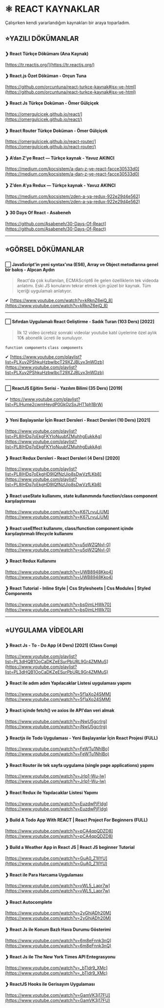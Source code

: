 # ⚛️ REACT KAYNAKLAR

Çalışırken kendi yararlandığım kaynakları bir araya toparladım.

## ⭐YAZILI DÖKÜMANLAR

#### ❯ React Türkçe Dökümanı (Ana Kaynak)

[https://tr.reactjs.org/](https://tr.reactjs.org/)

#### ❯ React.js Özet Döküman - Orçun Tuna

[https://github.com/orcuntuna/react-turkce-kaynak#jsx-ve-html](https://github.com/orcuntuna/react-turkce-kaynak#jsx-ve-html)

#### ❯ React Js Türkçe Doküman - Ömer Gülçiçek

[https://omergulcicek.github.io/react/](https://omergulcicek.github.io/react/)

#### ❯ React Router Türkçe Doküman - Ömer Gülçiçek

[https://omergulcicek.github.io/react-router/](https://omergulcicek.github.io/react-router/)

#### ❯ A’dan Z’ye React — Türkçe kaynak - Yavuz AKINCI

[https://medium.com/kocsistem/a-dan-z-ye-react-facce30533d0](https://medium.com/kocsistem/a-dan-z-ye-react-facce30533d0)

#### ❯ Z’den A’ya Redux — Türkçe kaynak - Yavuz AKINCI

[https://medium.com/kocsistem/zden-a-ya-redux-922e29d4e562](https://medium.com/kocsistem/zden-a-ya-redux-922e29d4e562)

#### ❯ 30 Days Of React - Asabeneh

[https://github.com/Asabeneh/30-Days-Of-React](https://github.com/Asabeneh/30-Days-Of-React)

---

## ⭐GÖRSEL DÖKÜMANLAR

#### ⬜ JavaScript'in yeni syntax'ına (ES6), Array ve Object metodlarına genel bir bakış - Alpcan Aydın

> React'da çok kullanılan, ECMAScript6 ile gelen özelliklerin tek videoda anlatımı. Eski JS konularını tekrar etmek için güzel bir kaynak. Tüm içeriği uygulamalı anlatıyor.

✔ [https://www.youtube.com/watch?v=kRknZ6ejQ_8](https://www.youtube.com/watch?v=kRknZ6ejQ_8)

---

#### ⬜ Sıfırdan Uygulamalı React Geliştirme - Sadık Turan (103 Ders) [2022]

> İlk 12 video ücretsiz sonraki videolar youtube katıl üyelerine özel aylık 10₺ abonelik ücreti ile sunuluyor.

`function components` `class components`

✔ [https://www.youtube.com/playlist?list=PLXuv2PShkuHzbwIbcT29XZJBLyx3nWDzb](https://www.youtube.com/playlist?list=PLXuv2PShkuHzbwIbcT29XZJBLyx3nWDzb)

---

#### ⬜ ReactJS Eğitim Serisi - Yazılım Bilimi (35 Ders) [2019]

✔ [https://www.youtube.com/playlist?list=PLIHume2cwmHeydP0GkOzSxJHT1ph1BrWj
](https://www.youtube.com/playlist?list=PLIHume2cwmHeydP0GkOzSxJHT1ph1BrWj)

---

#### ❯ Yeni Başlayanlar İçin React Dersleri - React Dersleri (10 Ders) [2021]

[https://www.youtube.com/playlist?list=PL8IHDq7oEkgFKYIoNuubfZMuhhgEukkAg](https://www.youtube.com/playlist?list=PL8IHDq7oEkgFKYIoNuubfZMuhhgEukkAg)

#### ❯ React Redux Dersleri - React Dersleri (4 Ders) [2020]

[https://www.youtube.com/playlist?list=PL8IHDq7oEkgHD9IQfNzUio8sDwVzfLKb8](https://www.youtube.com/playlist?list=PL8IHDq7oEkgHD9IQfNzUio8sDwVzfLKb8)

#### ❯ React useState kullanımı, state kullanımında function/class component karşılaştırması

[https://www.youtube.com/watch?v=K67LrvuLiUM](https://www.youtube.com/watch?v=K67LrvuLiUM)

#### ❯ React useEffect kullanımı, class/function component içinde karşılaştırmalı lifecycle kullanımı

[https://www.youtube.com/watch?v=u5qWZQNvl-0](https://www.youtube.com/watch?v=u5qWZQNvl-0)

#### ❯ React Redux Kullanımı

[https://www.youtube.com/watch?v=UWB8948Kko4](https://www.youtube.com/watch?v=UWB8948Kko4)

#### ❯ React Tutorial - Inline Style | Css Stylesheets | Css Modules | Styled Components

[https://www.youtube.com/watch?v=bs0imLHWk70](https://www.youtube.com/watch?v=bs0imLHWk70)

---

## ⭐UYGULAMA VİDEOLARI

#### ❯ React Js - To - Do App (4 Ders) [2021] (Class Comp)

[https://www.youtube.com/playlist?list=PL3dHQB1OoCaDKZeESurPbURL9Gr4ZMMuS](https://www.youtube.com/playlist?list=PL3dHQB1OoCaDKZeESurPbURL9Gr4ZMMuS)

#### ❯ React ile adım adım Yapılacaklar Listesi uygulaması yapımı

[https://www.youtube.com/watch?v=5f1aXo24SMM](https://www.youtube.com/watch?v=5f1aXo24SMM)

#### ❯ React içinde fetch() ve axios ile API'dan veri almak

[https://www.youtube.com/watch?v=jNwU5gcrIrg](https://www.youtube.com/watch?v=jNwU5gcrIrg)

#### ❯ Reactjs ile Todo Uygulaması - Yeni Başlayanlar İçin React Projesi (FULL)

[https://www.youtube.com/watch?v=FeWTu1NhlBo](https://www.youtube.com/watch?v=FeWTu1NhlBo)

#### ❯ React Router ile tek sayfa uygulama (single page applications) yapımı

[https://www.youtube.com/watch?v=Jrlp1-Wu-Iw](https://www.youtube.com/watch?v=Jrlp1-Wu-Iw)

#### ❯ React Redux ile Yapılacaklar Listesi Yapımı

[https://www.youtube.com/watch?v=EuzdwPjFldg](https://www.youtube.com/watch?v=EuzdwPjFldg)

#### ❯ Build A Todo App With REACT | React Project For Beginners (FULL)

[https://www.youtube.com/watch?v=pCA4qpQDZD8](https://www.youtube.com/watch?v=pCA4qpQDZD8)

#### ❯ Build a Weather App in React JS | React JS beginner Tutorial

[https://www.youtube.com/watch?v=GuA0_Z1llYU](https://www.youtube.com/watch?v=GuA0_Z1llYU)

#### ❯ React ile Para Harcama Uygulaması

[https://www.youtube.com/watch?v=vWL5_Lapr7w](https://www.youtube.com/watch?v=vWL5_Lapr7w)

#### ❯ React Autocomplete

[https://www.youtube.com/watch?v=2yGhjADh20M](https://www.youtube.com/watch?v=2yGhjADh20M)

#### ❯ React Js ile Konum Bazlı Hava Durumu Gösterimi

[https://www.youtube.com/watch?v=6m8eFnnk3nQ](https://www.youtube.com/watch?v=6m8eFnnk3nQ)

#### ❯ React Js ile The New York Times API Entegrasyonu

[https://www.youtube.com/watch?v=_bTldr9_XMc](https://www.youtube.com/watch?v=_bTldr9_XMc)

#### ❯ ReactJS Hooks ile Gerisayım Uygulaması

[https://www.youtube.com/watch?v=GamVK3j17FU](https://www.youtube.com/watch?v=GamVK3j17FU)
